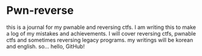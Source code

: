# Pwn-reverse
this is a journal for my pwnable and reversing ctfs. 
I am writing this to make a log of my mistakes and achievements. 
I will cover reversing ctfs, pwnable ctfs and sometimes reversing legacy programs. 
my writings will be korean and english. 
so...
hello, GitHub!
